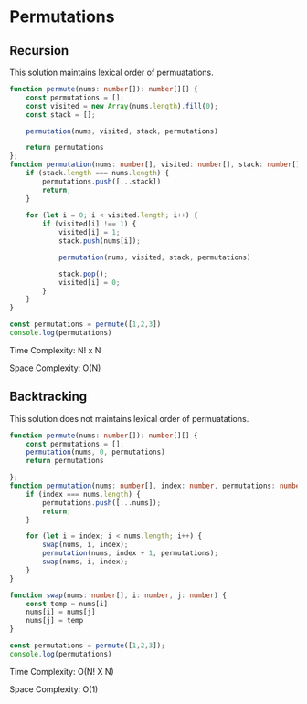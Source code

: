 # Permutations

## Recursion
This solution maintains lexical order of permuatations.
```ts
function permute(nums: number[]): number[][] {
    const permutations = [];
    const visited = new Array(nums.length).fill(0);
    const stack = [];

    permutation(nums, visited, stack, permutations)

    return permutations
};
function permutation(nums: number[], visited: number[], stack: number[], permutations: number[][]) {
    if (stack.length === nums.length) {
        permutations.push([...stack])
        return;
    }
    
    for (let i = 0; i < visited.length; i++) {
        if (visited[i] !== 1) {
            visited[i] = 1;
            stack.push(nums[i]);

            permutation(nums, visited, stack, permutations)

            stack.pop();
            visited[i] = 0;
        }
    }
}

const permutations = permute([1,2,3])
console.log(permutations)
```
Time Complexity:  N! x N

Space Complexity:  O(N)

## Backtracking
This solution does not maintains lexical order of permuatations.
```ts
function permute(nums: number[]): number[][] {
    const permutations = [];
    permutation(nums, 0, permutations)
    return permutations

};
function permutation(nums: number[], index: number, permutations: number[][]) {
    if (index === nums.length) {
        permutations.push([...nums]);
        return;
    }

    for (let i = index; i < nums.length; i++) {
        swap(nums, i, index);
        permutation(nums, index + 1, permutations);
        swap(nums, i, index);
    }
}

function swap(nums: number[], i: number, j: number) {
    const temp = nums[i]
    nums[i] = nums[j]
    nums[j] = temp
}

const permutations = permute([1,2,3]);
console.log(permutations)
```
Time Complexity: O(N! X N)

Space Complexity: O(1)


